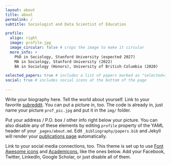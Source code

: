 ```yaml
---
layout: about
title: about
permalink: /
subtitle: Sociologist and Data Scientist of Education 

profile:
  align: right
  image: profile.jpg
  image_circular: false # crops the image to make it circular
  more_info: >
    PhD in Sociology, Stanford University (expected 2027)
    MA in Sociology, Stanford University (2022)
    BA in Sociology (Honors), University of British Columbia (2020)

selected_papers: true # includes a list of papers marked as "selected={true}"
social: true # includes social icons at the bottom of the page
 
---
```


Write your biography here. Tell the world about yourself. Link to your favorite [subreddit](http://reddit.com). You can put a picture in, too. The code is already in, just name your picture `prof_pic.jpg` and put it in the `img/` folder.

Put your address / P.O. box / other info right below your picture. You can also disable any of these elements by editing `profile` property of the YAML header of your `_pages/about.md`. Edit `_bibliography/papers.bib` and Jekyll will render your [publications page](/al-folio/publications/) automatically.

Link to your social media connections, too. This theme is set up to use [Font Awesome icons](https://fontawesome.com/) and [Academicons](https://jpswalsh.github.io/academicons/), like the ones below. Add your Facebook, Twitter, LinkedIn, Google Scholar, or just disable all of them.
